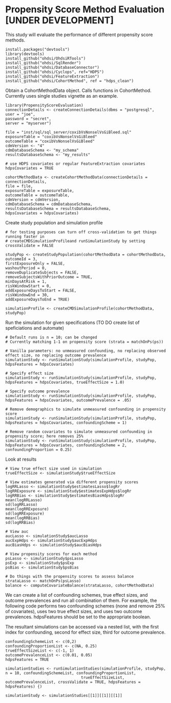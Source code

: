 Propensity Score Method Evaluation [UNDER DEVELOPMENT]
=======================================================

This study will evaluate the performance of different propensity score
methods.

```{r}
install.packages("devtools")
library(devtools)
install_github("ohdsi/OhdsiRTools")
install_github("ohdsi/SqlRender")
install_github("ohdsi/DatabaseConnector")
install_github("ohdsi/Cyclops", ref="HDPS")
install_github("ohdsi/FeatureExtraction")
install_github("ohdsi/CohortMethod", ref = "hdps_clean")
```

Obtain a CohortMethodData object. Calls functions in CohortMethod.
Currently uses single studies vignette as an example.

```{r}
library(PropensityScoreEvaluation)
connectionDetails <- createConnectionDetails(dbms = "postgresql",
user = "joe",
password = "secret",
server = "myserver")

file = "inst/sql/sql_server/coxibVsNonselVsGiBleed.sql"
exposureTable = "coxibVsNonselVsGiBleed"
outcomeTable = "coxibVsNonselVsGiBleed"
cdmVersion <- "4"
cdmDatabaseSchema <- "my_schema"
resultsDatabaseSchema <- "my_results"

# use HDPS covariates or regular FeatureExtraction covariates
hdpsCovariates = TRUE

cohortMethodData <- createCohortMethodData(connectionDetails = connectionDetails,
file = file,
exposureTable = exposureTable,
outcomeTable = outcomeTable,
cdmVersion = cdmVersion,
cdmDatabaseSchema = cdmDatabaseSchema,
resultsDatabaseSchema = resultsDatabaseSchema,
hdpsCovariates = hdpsCovariates)
```
Create study population and simulation profile

```{r}
# for testing purposes can turn off cross-validation to get things running faster in 
# createCMDSimulationProfileand runSimulationStudy by setting crossValidate = FALSE

studyPop <- createStudyPopulation(cohortMethodData = cohortMethodData,
outcomeId = 3,
firstExposureOnly = FALSE,
washoutPeriod = 0,
removeDuplicateSubjects = FALSE,
removeSubjectsWithPriorOutcome = TRUE,
minDaysAtRisk = 1,
riskWindowStart = 0,
addExposureDaysToStart = FALSE,
riskWindowEnd = 30,
addExposureDaysToEnd = TRUE)

simulationProfile <- createCMDSimulationProfile(cohortMethodData, studyPop)
```

Run the simulation for given specifications (TO DO create list of
speficiations and automate)

```{r}
# Default runs is n = 10; can be changed
# Currently matching 1-1 on propensity score (strata = matchOnPs(ps))

# Vanilla parameters: no unmeasured confounding, no replacing observed effect size, no replacing outcome prevalence
simulationStudy <- runSimulationStudy(simulationProfile, studyPop, hdpsFeatures = hdpsCovariates)

# Specify effect size
simulationStudy <- runSimulationStudy(simulationProfile, studyPop, hdpsFeatures = hdpsCovariates, trueEffectSize = 1.0)

# Specify outcome prevalence
simulationStudy <- runSimulationStudy(simulationProfile, studyPop, hdpsFeatures = hdpsCovariates, outcomePrevalence = .05)

# Remove demographics to simulate unmeasured confounding in propensity score
simulationStudy <- runSimulationStudy(simulationProfile, studyPop, hdpsFeatures = hdpsCovariates, confoundingScheme = 1)

# Remove random covariates to simulate unmeasured confounding in propensity score; here removes 25%
simulationStudy <- runSimulationStudy(simulationProfile, studyPop, hdpsFeatures = hdpsCovariates, confoundingScheme = 2, confoundingProportion = 0.25)

```

Look at results

```{r}
# View true effect size used in simulation
trueEffectSize <- simulationStudy$trueEffectSize

# View estimates generated via different propensity scores
logRRLasso <- simulationStudy$estimatesLasso$logRr
logRRExposure <- simulationStudy$estimatesExpHdps$logRr
logRRBias <- simulationStudy$estimatesBiasHdps$logRr
mean(logRRLasso)
sd(logRRLasso)
mean(logRRExposure)
sd(logRRExposure)
mean(logRRBias)
sd(logRRBias)

# View auc
aucLasso <- simulationStudy$aucLasso
aucExpHdps <- simulationStudy$aucExpHdps
aucBiasHdps <- simulationStudy$aucBiasHdps

# View propensity scores for each method
psLasso <- simulationStudy$psLasso
psExp <- simulationStudy$psExp
psBias <- simulationStudy$psBias

# Do things with the propensity scores to assess balance
strataLasso <- matchOnPs(psLasso)
balance <- computeCovariateBalance(strataLasso, cohortMethodData)
```

We can create a list of confounding schemes, true effect sizes, and outcome prevalences and run all combination of them. For example, the following code performs two confounding schemes (none and remove 25% of covariates), uses two true effect sizes, and uses two outcome prevalences. hdpsFeatures should be set to the appropriate boolean.

The resultant simulations can be accessed via a nested list, with the first index for confounding, second for effect size, third for outcome prevalence.

```{r}
confoundingSchemeList <- c(0,2)
confoundingProportionList <- c(NA, 0.25)
trueEffectSizeList <- c(-1, 1)
outcomePrevalenceList <- c(0.01, 0.05)
hdpsFeatures = TRUE

simulationStudies <- runSimulationStudies(simulationProfile, studyPop, n = 10, confoundingSchemeList, confoundingProportionList,
                                 trueEffectSizeList, outcomePrevalenceList, crossValidate = TRUE, hdpsFeatures = hdpsFeatures) {)

simulationStudy <- simulationStudies[[1]][[1]][[1]]
```